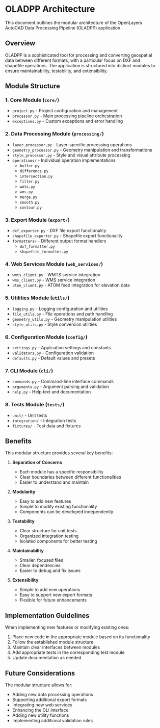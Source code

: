 # OLADPP Architecture

This document outlines the modular architecture of the OpenLayers AutoCAD Data Processing Pipeline (OLADPP) application.

## Overview

OLADPP is a sophisticated tool for processing and converting geospatial data between different formats, with a particular focus on DXF and shapefile operations. The application is structured into distinct modules to ensure maintainability, testability, and extensibility.

## Module Structure

### 1. Core Module (`core/`)
- `project.py` - Project configuration and management
- `processor.py` - Main processing pipeline orchestration
- `exceptions.py` - Custom exceptions and error handling

### 2. Data Processing Module (`processing/`)
- `layer_processor.py` - Layer-specific processing operations
- `geometry_processor.py` - Geometry manipulation and transformations
- `style_processor.py` - Style and visual attribute processing
- `operations/` - Individual operation implementations
  - `buffer.py`
  - `difference.py`
  - `intersection.py`
  - `filter.py`
  - `wmts.py`
  - `wms.py`
  - `merge.py`
  - `smooth.py`
  - `contour.py`

### 3. Export Module (`export/`)
- `dxf_exporter.py` - DXF file export functionality
- `shapefile_exporter.py` - Shapefile export functionality
- `formatters/` - Different output format handlers
  - `dxf_formatter.py`
  - `shapefile_formatter.py`

### 4. Web Services Module (`web_services/`)
- `wmts_client.py` - WMTS service integration
- `wms_client.py` - WMS service integration
- `atom_client.py` - ATOM feed integration for elevation data

### 5. Utilities Module (`utils/`)
- `logging.py` - Logging configuration and utilities
- `file_utils.py` - File operations and path handling
- `geometry_utils.py` - Geometry manipulation utilities
- `style_utils.py` - Style conversion utilities

### 6. Configuration Module (`config/`)
- `settings.py` - Application settings and constants
- `validators.py` - Configuration validation
- `defaults.py` - Default values and presets

### 7. CLI Module (`cli/`)
- `commands.py` - Command-line interface commands
- `arguments.py` - Argument parsing and validation
- `help.py` - Help text and documentation

### 8. Tests Module (`tests/`)
- `unit/` - Unit tests
- `integration/` - Integration tests
- `fixtures/` - Test data and fixtures

## Benefits

This modular structure provides several key benefits:

1. **Separation of Concerns**
   - Each module has a specific responsibility
   - Clear boundaries between different functionalities
   - Easier to understand and maintain

2. **Modularity**
   - Easy to add new features
   - Simple to modify existing functionality
   - Components can be developed independently

3. **Testability**
   - Clear structure for unit tests
   - Organized integration testing
   - Isolated components for better testing

4. **Maintainability**
   - Smaller, focused files
   - Clear dependencies
   - Easier to debug and fix issues

5. **Extensibility**
   - Simple to add new operations
   - Easy to support new export formats
   - Flexible for future enhancements

## Implementation Guidelines

When implementing new features or modifying existing ones:

1. Place new code in the appropriate module based on its functionality
2. Follow the established module structure
3. Maintain clear interfaces between modules
4. Add appropriate tests in the corresponding test module
5. Update documentation as needed

## Future Considerations

The modular structure allows for:

- Adding new data processing operations
- Supporting additional export formats
- Integrating new web services
- Enhancing the CLI interface
- Adding new utility functions
- Implementing additional validation rules
